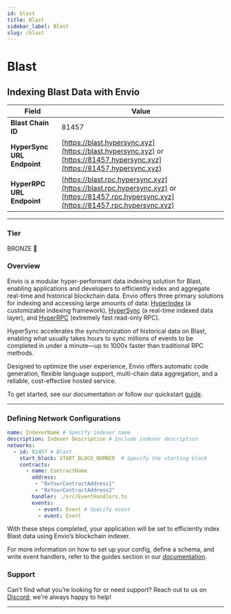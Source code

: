 ```yaml
---
id: blast
title: Blast
sidebar_label: Blast
slug: /blast
---
```


# Blast

## Indexing Blast Data with Envio

| **Field**                     | **Value**                                                                                          |
|-------------------------------|----------------------------------------------------------------------------------------------------|
| **Blast Chain ID**     | 81457                                                                                            |
| **HyperSync URL Endpoint**    | [https://blast.hypersync.xyz](https://blast.hypersync.xyz) or [https://81457.hypersync.xyz](https://81457.hypersync.xyz) |
| **HyperRPC URL Endpoint**     | [https://blast.rpc.hypersync.xyz](https://blast.rpc.hypersync.xyz) or [https://81457.rpc.hypersync.xyz](https://81457.rpc.hypersync.xyz) |

---

### Tier

BRONZE 🥉

### Overview

Envio is a modular hyper-performant data indexing solution for Blast, enabling applications and developers to efficiently index and aggregate real-time and historical blockchain data. Envio offers three primary solutions for indexing and accessing large amounts of data: [HyperIndex](/docs/HyperIndex/overview) (a customizable indexing framework), [HyperSync](/docs/HyperSync/overview) (a real-time indexed data layer), and [HyperRPC](/docs/HyperRPC/overview-hyperrpc) (extremely fast read-only RPC).

HyperSync accelerates the synchronization of historical data on Blast, enabling what usually takes hours to sync millions of events to be completed in under a minute—up to 1000x faster than traditional RPC methods.

Designed to optimize the user experience, Envio offers automatic code generation, flexible language support, multi-chain data aggregation, and a reliable, cost-effective hosted service.

To get started, see our documentation or follow our quickstart [guide](/docs/HyperIndex/contract-import).

---

### Defining Network Configurations

```yaml
name: IndexerName # Specify indexer name
description: Indexer Description # Include indexer description
networks:
  - id: 81457 # Blast  
    start_block: START_BLOCK_NUMBER  # Specify the starting block
    contracts:
      - name: ContractName
        address:
         - "0xYourContractAddress1"
         - "0xYourContractAddress2"
        handler: ./src/EventHandlers.ts
        events:
          - event: Event # Specify event
          - event: Event
```

With these steps completed, your application will be set to efficiently index Blast data using Envio’s blockchain indexer.

For more information on how to set up your config, define a schema, and write event handlers, refer to the guides section in our [documentation](/docs/HyperIndex/configuration-file).

### Support

Can’t find what you’re looking for or need support? Reach out to us on [Discord](https://discord.com/invite/Q9qt8gZ2fX); we’re always happy to help!

---
